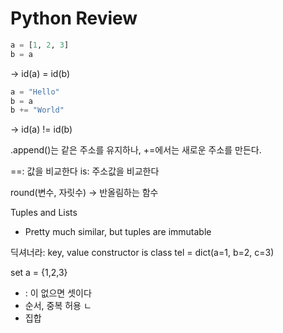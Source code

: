 # Python Review

```py
a = [1, 2, 3]
b = a
```
-> id(a) = id(b)

```py
a = "Hello"
b = a 
b += "World"
```
-> id(a) != id(b)

.append()는 같은 주소를 유지하나,
+=에서는 새로운 주소를 만든다.

==: 값을 비교한다
is: 주소값을 비교한다

round(변수, 자릿수) -> 반올림하는 함수

Tuples and Lists
* Pretty much similar, but tuples are immutable

딕셔너라: key, value
constructor is class
tel = dict(a=1, b=2, c=3)

set
a  = {1,2,3}
* : 이 없으면 셋이다
* 순서, 중복 허용 ㄴ
* 집합
